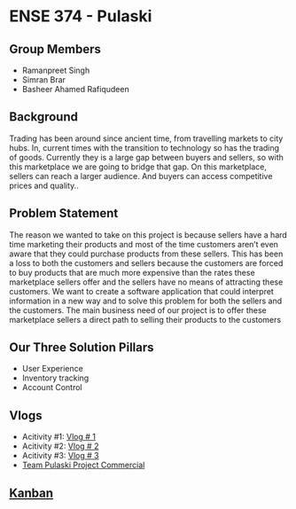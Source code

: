 # ENSE 374 - Pulaski

## Group Members
- Ramanpreet Singh
- Simran Brar
- Basheer Ahamed Rafiqudeen

## Background
Trading has been around since ancient time, from travelling markets to city hubs. In, current times with the transition to technology so has the trading of goods. Currently they is a large gap between buyers and sellers, so with this marketplace we are going to bridge that gap. On this marketplace, sellers can reach a larger audience. And buyers can access competitive prices and quality..

## Problem Statement
The reason we wanted to take on this project is because sellers have a hard time marketing their products and most of the time customers aren’t even aware that they could purchase products from these sellers. This has been a loss to both the customers and sellers because the customers are forced to buy products that are much more expensive than the rates these marketplace sellers offer and the sellers have no means of attracting these customers.  We want to create a software application that could interpret information in a new way and to solve this problem for both the sellers and the customers.  The main business need of our project is to offer these marketplace sellers a direct path to selling their products to the customers


## Our Three Solution Pillars
- User Experience
- Inventory tracking
- Account Control


## Vlogs
- Acitivity #1: [Vlog # 1](https://www.youtube.com/watch?v=4PlpzcvNVJE)
- Acitivity #2: [Vlog # 2](https://youtu.be/rN59CbgBfXI)
- Acitivity #3: [Vlog # 3](https://youtu.be/O2OGzijZIRk)
- [Team Pulaski Project Commercial](https://youtu.be/pHoqODai-V8)


## [Kanban](https://github.com/users/Rsa149/projects/3)
